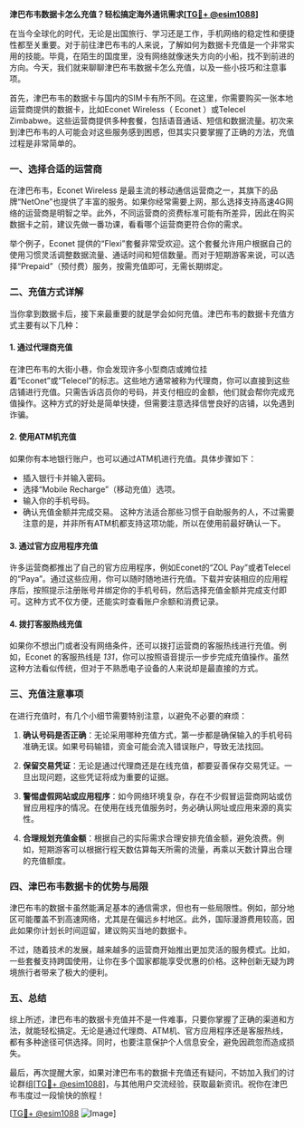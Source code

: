 **津巴布韦数据卡怎么充值？轻松搞定海外通讯需求[[TG💪+ @esim1088](https://t.me/s/esim1088)]**

在当今全球化的时代，无论是出国旅行、学习还是工作，手机网络的稳定性和便捷性都至关重要。对于前往津巴布韦的人来说，了解如何为数据卡充值是一个非常实用的技能。毕竟，在陌生的国度里，没有网络就像迷失方向的小船，找不到前进的方向。今天，我们就来聊聊津巴布韦数据卡怎么充值，以及一些小技巧和注意事项。

首先，津巴布韦的数据卡与国内的SIM卡有所不同。在这里，你需要购买一张本地运营商提供的数据卡，比如Econet Wireless（ Econet ）或Telecel Zimbabwe。这些运营商提供多种套餐，包括语音通话、短信和数据流量。初次来到津巴布韦的人可能会对这些服务感到困惑，但其实只要掌握了正确的方法，充值过程是非常简单的。

### 一、选择合适的运营商

在津巴布韦，Econet Wireless 是最主流的移动通信运营商之一，其旗下的品牌“NetOne”也提供了丰富的服务。如果你经常需要上网，那么选择支持高速4G网络的运营商是明智之举。此外，不同运营商的资费标准可能有所差异，因此在购买数据卡之前，建议先做一番功课，看看哪个运营商更符合你的需求。

举个例子，Econet 提供的“Flexi”套餐非常受欢迎。这个套餐允许用户根据自己的使用习惯灵活调整数据流量、通话时间和短信数量。而对于短期游客来说，可以选择“Prepaid”（预付费）服务，按需充值即可，无需长期绑定。

### 二、充值方式详解

当你拿到数据卡后，接下来最重要的就是学会如何充值。津巴布韦的数据卡充值方式主要有以下几种：

#### 1. **通过代理商充值**
   在津巴布韦的大街小巷，你会发现许多小型商店或摊位挂着“Econet”或“Telecel”的标志。这些地方通常被称为代理商，你可以直接到这些店铺进行充值。只需告诉店员你的号码，并支付相应的金额，他们就会帮你完成充值操作。这种方式的好处是简单快捷，但需要注意选择信誉良好的店铺，以免遇到诈骗。

#### 2. **使用ATM机充值**
   如果你有本地银行账户，也可以通过ATM机进行充值。具体步骤如下：
   - 插入银行卡并输入密码。
   - 选择“Mobile Recharge”（移动充值）选项。
   - 输入你的手机号码。
   - 确认充值金额并完成交易。
   这种方法适合那些习惯于自助服务的人，不过需要注意的是，并非所有ATM机都支持这项功能，所以在使用前最好确认一下。

#### 3. **通过官方应用程序充值**
   许多运营商都推出了自己的官方应用程序，例如Econet的“ZOL Pay”或者Telecel的“Paya”。通过这些应用，你可以随时随地进行充值。下载并安装相应的应用程序后，按照提示注册账号并绑定你的手机号码，然后选择充值金额并完成支付即可。这种方式不仅方便，还能实时查看账户余额和消费记录。

#### 4. **拨打客服热线充值**
   如果你不想出门或者没有网络条件，还可以拨打运营商的客服热线进行充值。例如，Econet 的客服热线是 *131*，你可以按照语音提示一步步完成充值操作。虽然这种方法看似传统，但对于不熟悉电子设备的人来说却是最直接的方式。

### 三、充值注意事项

在进行充值时，有几个小细节需要特别注意，以避免不必要的麻烦：

1. **确认号码是否正确**：无论采用哪种充值方式，第一步都是确保输入的手机号码准确无误。如果号码输错，资金可能会流入错误账户，导致无法找回。

2. **保留交易凭证**：无论是通过代理商还是在线充值，都要妥善保存交易凭证。一旦出现问题，这些凭证将成为重要的证据。

3. **警惕虚假网站或应用程序**：如今网络环境复杂，存在不少假冒运营商网站或仿冒应用程序的情况。在使用在线充值服务时，务必确认网址或应用来源的真实性。

4. **合理规划充值金额**：根据自己的实际需求合理安排充值金额，避免浪费。例如，短期游客可以根据行程天数估算每天所需的流量，再乘以天数计算出合理的充值额度。

### 四、津巴布韦数据卡的优势与局限

津巴布韦的数据卡虽然能满足基本的通信需求，但也有一些局限性。例如，部分地区可能覆盖不到高速网络，尤其是在偏远乡村地区。此外，国际漫游费用较高，因此如果你计划长时间逗留，建议购买当地的数据卡。

不过，随着技术的发展，越来越多的运营商开始推出更加灵活的服务模式。比如，一些套餐支持跨国使用，让你在多个国家都能享受优惠的价格。这种创新无疑为跨境旅行者带来了极大的便利。

### 五、总结

综上所述，津巴布韦的数据卡充值并不是一件难事，只要你掌握了正确的渠道和方法，就能轻松搞定。无论是通过代理商、ATM机、官方应用程序还是客服热线，都有多种途径可供选择。同时，也要注意保护个人信息安全，避免因疏忽而造成损失。

最后，再次提醒大家，如果对津巴布韦的数据卡充值还有疑问，不妨加入我们的讨论群组[[TG💪+ @esim1088](https://t.me/s/esim1088)]，与其他用户交流经验，获取最新资讯。祝你在津巴布韦度过一段愉快的旅程！

[[TG💪+ @esim1088](https://t.me/s/esim1088) ![Image](https://i.postimg.cc/4NQfJmqS/Snipaste-2025-05-13-00-14-12.png)]